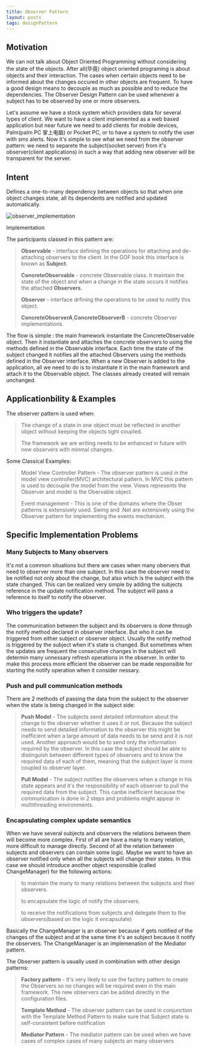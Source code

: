 ```yaml
---
title: Observer Pattern
layout: posts
tags: designPattern
---
```


## Motivation

We can not talk about Object Oriented Programming without
considering the state of the objects. After all(毕竟) object
oriented programing is about objects and their interaction.
The cases when certain objects need to be informed about
the changes occured in other objects are frequent. To have a
good design means to decouple as much as possible and to reduce
the dependencies. The Observer Design Pattern can be used whenever
a subject has to be observed by one or more observers.

Let's assume we have a stock system which providers data for several
types of client. We want to have a client implemented as a web based
application but near future we need to add clients for mobile devices,
Palm(palm PC 掌上电脑) or Pocket PC, or to have a system to notify
the user with sms alerts. Now it's simple to see what we need from
the observer pattern: we need to separete the subject(socket server)
from it's observer(client applications) in such a way that adding
new observer will be transparent for the server.

## Intent

Defines a one-to-many dependency between objects so that when one
object changes state, all its dependents are notified and
updated automatically.

![observer_implementation]("/pictures/observer_implementation_-_uml_class_diagram.gif")

Implementation

The participants classed in this pattern are:

> **Observable** - interface defining the operations for attaching 
> and de-attaching observers to the client. In the GOF book this
> interface is known as **Subject**.
>
> **ConcreteObservable** - concrete Observable class. It
> maintain the state of the object and when a change in the
> state occurs it notifies the attached **Observers**.
>
> **Observer** - interface drfining the operations to be used
> to notify this object.
>
> **ConcreteObserverA**,**ConcreteObserverB** - concrete Observer
> implementations.

The flow is simple : the main framework instantiate the
ConcreteObservable object. Then it instantiate and attaches
the concrete observers to using the methods defined in the
Observable interface. Each time the state of the subject
changed it notifies all the attached Observers using the
methods defined in the Observer interface. When a new Observer
is added to the application, all we need to do is to instantiate
it in the main framework and attach it to the Observable object.
The classes already created will remain unchanged.

## Applicationbility & Examples

The observer pattern is used when:

> The change of a state in one object must be reflected in
> another object without keeping the objects tight coupled.
>
> The framework we are writing needs to be enhanced in future
> with new observers with minmal changes.

Some Classical Examples:

> Model View Controller Pattern - The observer pattern is used
> in the model view controller(MVC) architectural pattern. In
> MVC this pattern is used to decouple the model from the view.
> Views represents the Observer and model is the Obervable
> object.
>
> Event management - This is one of the domains where the Obser
> patterns is extensively used. Swing and .Net are extensively
> using the Observer pattern for implementing the events mechanism.

## Specific Implementation Problems

### Many Subjects to Many observers

It's not a common situations but there are cases when many obervers that
need to observer more than one subject. In this case the observer need to
be notified not only about the change, but also which is the subject with
the state changed. This can be realized very simple by adding the subjects
reference in the update notification method. The subject will pass a reference
to itself to notify the observer.

### Who triggers the update?

The communication between the subject and its observers is done through the
notify method declared in observer interface. But who it can be triggered from
either subject or observer object. Usually the notify method is triggered by
the subject when it's state is changed. But sometimes when the updates are
frequent the consecutive changes in the subject will determin many unnessary
refresh operations in the observer. In order to make this process more efficient the observer can be made responsible for starting the notify operation when it consider nessary.

### Push and pull communication methods

There are 2 methods of passing the data from the subject to the observer when the state is being changed in the subject side:

> **Push Model** - The subjects send detailed information about the change to
> the observer whether it uses it or not. Because the subject needs to send
> detailed information to the observer this might be inefficient when a large
> amount of data needs to be send and it is not used. Another approach would
> be to send only the information required by the observer. In this case the
> subject should be able to distinguish between different types of observers
> and to know the required data of each of them, meaning that the subject
> layer is more coupled to observer layer.
>
> **Pull Model** - The subject notifies the observers when a change in his
> state appears and it's the responsibility of each observer to pull the
> required data from the subject. This canbe inefficient because the
> communication is done in 2 steps and problems might appear in multithreading
> environments.

### Encapsulating complex update semantics

When we have several subjects and observers the relations between them will become more complex. First of all are have a many to many relation, more difficult to manage directly. Second of all the relation between subjects and observers can contain some logic. Maybe we want to have an observer notified only when all the subjects will change their states. In this case we should introduce another object responsible (called ChangeManager) for the following actions:
> to maintain the many to many relations between the subjects and their
> observers.
>
> to encapsulate the logic of notify the observers.
>
> to receive the notifications from subjects and delegate them to the
> observers(based on the logic it encapsulate)

Basically the ChangeManager is an observer because if gets notified of the changes of the subject and at the same time it's an subject because it notify the observers. The ChangeManager is an implemenation of the Mediator pattern.

The Observer pattern is usually used in combination with other design patterns:
> **Factory pattern** - It's very likely to use the factory pattern to create
> the Observers so no changes will be required even in the main framework.
> The new observers can be added directly in the configuration files.
>
> **Template Method** - The observer pattern can be used in conjunction with
> the Template Method Pattern to make sure that Subject state is
> self-consistent before notification
>
> **Mediator Pattern** - The mediator pattern can be used when we have cases
> of complex cases of many subjects an many observers